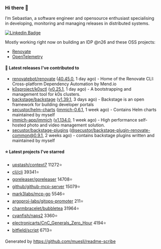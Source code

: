 ### Hi there 👋

I’m Sebastian, a software engineer and opensource enthusiast specialising in developing, monitoring and managing releases in distributed systems.    

[![Linkedin Badge](https://img.shields.io/badge/-LinkedIn-blue?style=flat&logo=Linkedin&logoColor=white&link=https://www.linkedin.com/in/sebastian-poxhofer/)](https://www.linkedin.com/in/sebastian-poxhofer/)

Mostly working right now on building an IDP @n26 and these OSS projects:
- [Renovate](https://github.com/renovatebot/renovate)
- [OpenTelemetry](https://github.com/open-telemetry)



#### 🚀 Latest releases I've contributed to

- [renovatebot/renovate](https://github.com/renovatebot/renovate) ([40.45.0](https://github.com/renovatebot/renovate/releases/tag/40.45.0), 1 day ago) - Home of the Renovate CLI: Cross-platform Dependency Automation by Mend.io
- [k0sproject/k0sctl](https://github.com/k0sproject/k0sctl) ([v0.25.1](https://github.com/k0sproject/k0sctl/releases/tag/v0.25.1), 1 day ago) - A bootstrapping and management tool for k0s clusters.
- [backstage/backstage](https://github.com/backstage/backstage) ([v1.39.1](https://github.com/backstage/backstage/releases/tag/v1.39.1), 3 days ago) - Backstage is an open framework for building developer portals
- [secustor/helm-charts](https://github.com/secustor/helm-charts) ([immich-0.6.1](https://github.com/secustor/helm-charts/releases/tag/immich-0.6.1), 1 week ago) - Contains Helm charts maintained by myself
- [immich-app/immich](https://github.com/immich-app/immich) ([v1.134.0](https://github.com/immich-app/immich/releases/tag/v1.134.0), 1 week ago) - High performance self-hosted photo and video management solution.
- [secustor/backstage-plugins](https://github.com/secustor/backstage-plugins) ([@secustor/backstage-plugin-renovate-common@0.9.1](https://github.com/secustor/backstage-plugins/releases/tag/%40secustor/backstage-plugin-renovate-common%400.9.1), 2 weeks ago) - contains backstage plugins written and maintained by myself

#### ⭐ Latest projects I've starred

- [upstash/context7](https://github.com/upstash/context7) 11272⭐
- [cli/cli](https://github.com/cli/cli) 39341⭐
- [goreleaser/goreleaser](https://github.com/goreleaser/goreleaser) 14708⭐
- [github/github-mcp-server](https://github.com/github/github-mcp-server) 15079⭐
- [mark3labs/mcp-go](https://github.com/mark3labs/mcp-go) 5546⭐
- [argoproj-labs/gitops-promoter](https://github.com/argoproj-labs/gitops-promoter) 211⭐
- [charmbracelet/bubbletea](https://github.com/charmbracelet/bubbletea) 31964⭐
- [cyanfish/naps2](https://github.com/cyanfish/naps2) 3360⭐
- [electronicarts/CnC_Generals_Zero_Hour](https://github.com/electronicarts/CnC_Generals_Zero_Hour) 4194⭐
- [bitfield/script](https://github.com/bitfield/script) 6713⭐



Generated by https://github.com/muesli/readme-scribe
